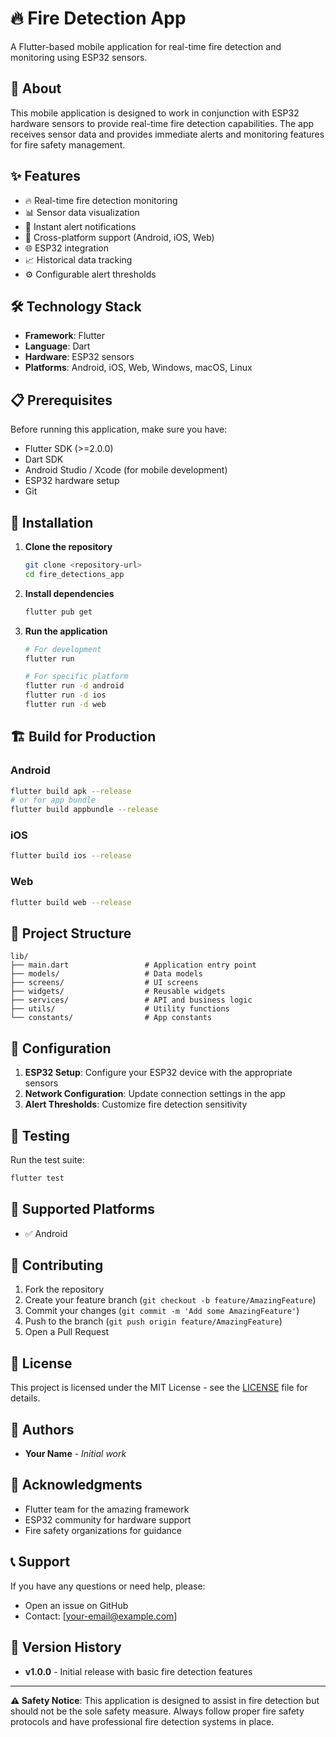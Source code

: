 # 🔥 Fire Detection App

A Flutter-based mobile application for real-time fire detection and monitoring using ESP32 sensors.

## 📱 About

This mobile application is designed to work in conjunction with ESP32 hardware sensors to provide real-time fire detection capabilities. The app receives sensor data and provides immediate alerts and monitoring features for fire safety management.

## ✨ Features

- 🔥 Real-time fire detection monitoring
- 📊 Sensor data visualization
- 🚨 Instant alert notifications
- 📱 Cross-platform support (Android, iOS, Web)
- 🌐 ESP32 integration
- 📈 Historical data tracking
- ⚙️ Configurable alert thresholds

## 🛠️ Technology Stack

- **Framework**: Flutter
- **Language**: Dart
- **Hardware**: ESP32 sensors
- **Platforms**: Android, iOS, Web, Windows, macOS, Linux

## 📋 Prerequisites

Before running this application, make sure you have:

- Flutter SDK (>=2.0.0)
- Dart SDK
- Android Studio / Xcode (for mobile development)
- ESP32 hardware setup
- Git

## 🚀 Installation

1. **Clone the repository**
   ```bash
   git clone <repository-url>
   cd fire_detections_app
   ```

2. **Install dependencies**
   ```bash
   flutter pub get
   ```

3. **Run the application**
   ```bash
   # For development
   flutter run

   # For specific platform
   flutter run -d android
   flutter run -d ios
   flutter run -d web
   ```

## 🏗️ Build for Production

### Android
```bash
flutter build apk --release
# or for app bundle
flutter build appbundle --release
```

### iOS
```bash
flutter build ios --release
```

### Web
```bash
flutter build web --release
```

## 📁 Project Structure

```
lib/
├── main.dart                 # Application entry point
├── models/                   # Data models
├── screens/                  # UI screens
├── widgets/                  # Reusable widgets
├── services/                 # API and business logic
├── utils/                    # Utility functions
└── constants/                # App constants
```

## 🔧 Configuration

1. **ESP32 Setup**: Configure your ESP32 device with the appropriate sensors
2. **Network Configuration**: Update connection settings in the app
3. **Alert Thresholds**: Customize fire detection sensitivity

## 🧪 Testing

Run the test suite:
```bash
flutter test
```

## 📱 Supported Platforms

- ✅ Android

## 🤝 Contributing

1. Fork the repository
2. Create your feature branch (`git checkout -b feature/AmazingFeature`)
3. Commit your changes (`git commit -m 'Add some AmazingFeature'`)
4. Push to the branch (`git push origin feature/AmazingFeature`)
5. Open a Pull Request

## 📄 License

This project is licensed under the MIT License - see the [LICENSE](LICENSE) file for details.

## 👥 Authors

- **Your Name** - *Initial work*

## 🙏 Acknowledgments

- Flutter team for the amazing framework
- ESP32 community for hardware support
- Fire safety organizations for guidance

## 📞 Support

If you have any questions or need help, please:
- Open an issue on GitHub
- Contact: [your-email@example.com]

## 🔄 Version History

- **v1.0.0** - Initial release with basic fire detection features

---

**⚠️ Safety Notice**: This application is designed to assist in fire detection but should not be the sole safety measure. Always follow proper fire safety protocols and have professional fire detection systems in place.
